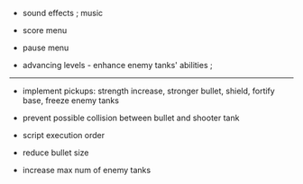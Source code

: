 
- sound effects ; music

- score menu

- pause menu

- advancing levels - enhance enemy tanks' abilities ;


***

- implement pickups: strength increase, stronger bullet, shield, fortify base, freeze enemy tanks

- prevent possible collision between bullet and shooter tank

- script execution order

- reduce bullet size

- increase max num of enemy tanks

